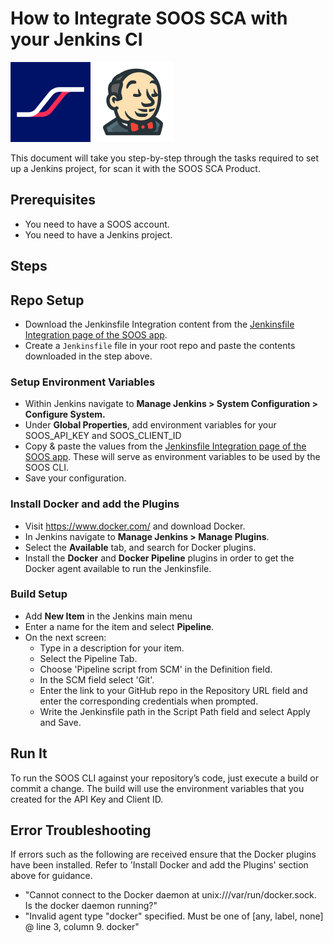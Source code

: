 # How to Integrate SOOS SCA with your Jenkins CI

<img src="../assets/img/SOOS-Icon.png" alt="SOOS" width="128" height="128">
<img src="../assets/img/jenkins.png" alt="Jenkins" width="128" height="128">

This document will take you step-by-step through the tasks required to set up a Jenkins project, for scan it with the SOOS SCA Product.
## Prerequisites

- You need to have a SOOS account.
- You need to have a Jenkins project.

## Steps

## Repo Setup
* Download the Jenkinsfile Integration content from the [Jenkinsfile Integration page of the SOOS app](https://app.soos.io/integrate/sca?id=jenkins).
* Create a `Jenkinsfile` file in your root repo and paste the contents downloaded in the step above.

### **Setup Environment Variables**
* Within Jenkins navigate to **Manage Jenkins > System Configuration > Configure System.**
* Under **Global Properties**, add environment variables for your SOOS_API_KEY and SOOS_CLIENT_ID
* Copy & paste the values from the [Jenkinsfile Integration page of the SOOS app](https://app.soos.io/integrate/sca?id=jenkins).  These will serve as environment variables to be used by the SOOS CLI.
* Save your configuration.

### **Install Docker and add the Plugins**
* Visit https://www.docker.com/ and download Docker.
* In Jenkins navigate to **Manage Jenkins > Manage Plugins**.
* Select the **Available** tab, and search for Docker plugins.
* Install the **Docker** and **Docker Pipeline** plugins in order to get the Docker agent available to run the Jenkinsfile.

### **Build Setup**
* Add **New Item** in the Jenkins main menu
* Enter a name for the item and select **Pipeline**.
* On the next screen:
    * Type in a description for your item.
    * Select the Pipeline Tab.
    * Choose 'Pipeline script from SCM' in the Definition field.
    * In the SCM field select 'Git'.
    * Enter the link to your GitHub repo in the Repository URL field and enter the corresponding credentials when prompted.
    * Write the Jenkinsfile path in the Script Path field and select Apply and Save.

## Run It
To run the SOOS CLI against your repository’s code, just execute a build or commit a change. The build will use the environment variables that you created for the API Key and Client ID.

 
## Error Troubleshooting
If errors such as the following are received ensure that the Docker plugins have been installed.  Refer to 'Install Docker and add the Plugins' section above for guidance.
* "Cannot connect to the Docker daemon at unix:///var/run/docker.sock. Is the docker daemon running?"
* "Invalid agent type "docker" specified. Must be one of [any, label, none] @ line 3, column 9. docker"